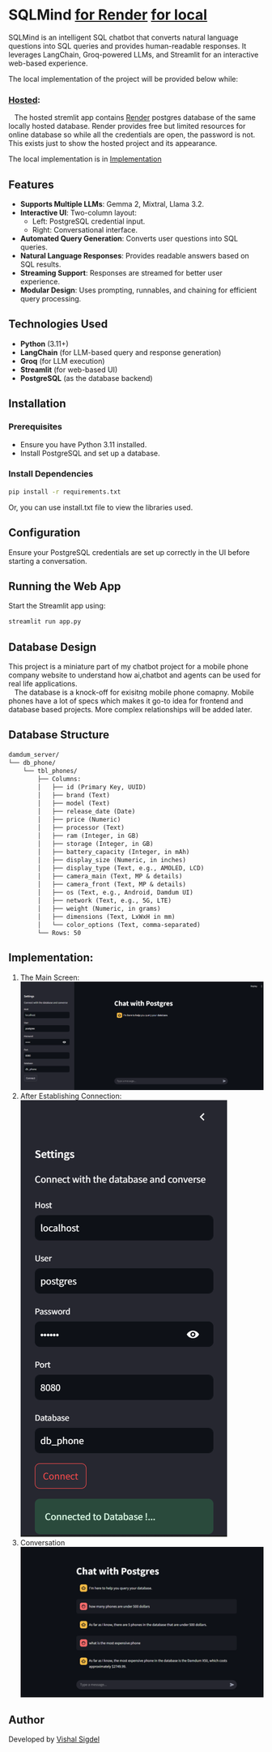 # SQLMind [for Render](https://sqlmind.streamlit.app/) [for local](https://sigiiz-sqlmind.hf.space/)

SQLMind is an intelligent SQL chatbot that converts natural language questions into SQL queries and provides human-readable responses. It leverages LangChain, Groq-powered LLMs, and Streamlit for an interactive web-based experience.

The local implementation of the project will be provided below while: <br />

### [Hosted](https://sqlmind.streamlit.app/): <br />

&nbsp;&nbsp;&nbsp;The hosted stremlit app contains [Render](https://render.com/) postgres database of the same locally hosted database. Render provides free but limited resources for online database so while all the credentials are open, the password is not. This exists just to show the hosted project and its appearance. <br />

The local implementation is in [Implementation](#implementation)

## Features

- **Supports Multiple LLMs**: Gemma 2, Mixtral, Llama 3.2.
- **Interactive UI**: Two-column layout:
  - Left: PostgreSQL credential input.
  - Right: Conversational interface.
- **Automated Query Generation**: Converts user questions into SQL queries.
- **Natural Language Responses**: Provides readable answers based on SQL results.
- **Streaming Support**: Responses are streamed for better user experience.
- **Modular Design**: Uses prompting, runnables, and chaining for efficient query processing.

## Technologies Used

- **Python** (3.11+)
- **LangChain** (for LLM-based query and response generation)
- **Groq** (for LLM execution)
- **Streamlit** (for web-based UI)
- **PostgreSQL** (as the database backend)

## Installation

### Prerequisites

- Ensure you have Python 3.11 installed.
- Install PostgreSQL and set up a database.

### Install Dependencies

```sh
pip install -r requirements.txt
```

Or, you can use install.txt file to view the libraries used.

## Configuration

Ensure your PostgreSQL credentials are set up correctly in the UI before starting a conversation.

## Running the Web App

Start the Streamlit app using:

```sh
streamlit run app.py
```

## Database Design

This project is a miniature part of my chatbot project for a mobile phone company website to understand how ai,chatbot and agents can be used for real life applications.<br />
&nbsp;&nbsp;&nbsp;The database is a knock-off for exisitng mobile phone comapny. Mobile phones have a lot of specs which makes it go-to idea for frontend and database based projects. More complex relationships will be added later.

## Database Structure

```
damdum_server/
└── db_phone/
    └── tbl_phones/
        ├── Columns:
        │   ├── id (Primary Key, UUID)
        │   ├── brand (Text)
        │   ├── model (Text)
        │   ├── release_date (Date)
        │   ├── price (Numeric)
        │   ├── processor (Text)
        │   ├── ram (Integer, in GB)
        │   ├── storage (Integer, in GB)
        │   ├── battery_capacity (Integer, in mAh)
        │   ├── display_size (Numeric, in inches)
        │   ├── display_type (Text, e.g., AMOLED, LCD)
        │   ├── camera_main (Text, MP & details)
        │   ├── camera_front (Text, MP & details)
        │   ├── os (Text, e.g., Android, Damdum UI)
        │   ├── network (Text, e.g., 5G, LTE)
        │   ├── weight (Numeric, in grams)
        │   ├── dimensions (Text, LxWxH in mm)
        │   └── color_options (Text, comma-separated)
        └── Rows: 50
```

## <a id="implementation">Implementation:</a>

1. The Main Screen:
   ![The main screen](images/Start.png)
2. After Establishing Connection:
   ![Connection](images/after%20connection.png)
3. Conversation
   ![Conversation](images/convo.png)

## Author

Developed by [Vishal Sigdel](https://github.com/Page-Vishal)
